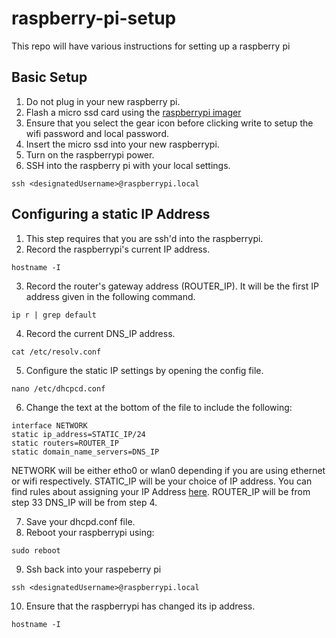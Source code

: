 # raspberry-pi-setup
This repo will have various instructions for setting up a raspberry pi

## Basic Setup
1. Do not plug in your new raspberry pi. 
2. Flash a micro ssd card using the [raspberrypi imager](https://www.raspberrypi.com/software/)
3. Ensure that you select the gear icon before clicking write to setup the wifi password and local password.
4. Insert the micro ssd into your new raspberrypi.
5. Turn on the raspberrypi power.
6. SSH into the raspberry pi with your local settings.
```
ssh <designatedUsername>@raspberrypi.local
```

## Configuring a static IP Address
1. This step requires that you are ssh'd into the raspberrypi.
2. Record the raspberrypi's current IP address.
```
hostname -I
```
3. Record the router's gateway address (ROUTER_IP). It will be the first IP address given in the following command.
```
ip r | grep default
```
4. Record the current DNS_IP address.
```
cat /etc/resolv.conf
```
5. Configure the static IP settings by opening the config file.
```
nano /etc/dhcpcd.conf
```
6. Change the text at the bottom of the file to include the following:
```
interface NETWORK 
static ip_address=STATIC_IP/24
static routers=ROUTER_IP 
static domain_name_servers=DNS_IP
```

NETWORK will be either etho0 or wlan0 depending if you are using ethernet or wifi respectively.
STATIC_IP will be your choice of IP address. You can find rules about assigning your IP Address [here](https://www.lifewire.com/using-static-ip-address-on-private-computer-818404).
ROUTER_IP will be from step 33
DNS_IP will be from step 4.

7. Save your dhcpd.conf file.
8. Reboot your raspberrypi using:
```
sudo reboot
```
9. Ssh back into your raspeberry pi
```
ssh <designatedUsername>@raspberrypi.local
```
10. Ensure that the raspberrypi has changed its ip address.
```
hostname -I
```